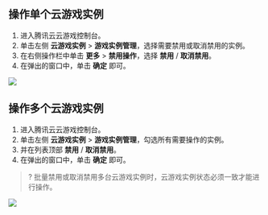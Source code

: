 ## 操作单个云游戏实例
1. 进入腾讯云云游戏控制台。
2. 单击左侧 **云游戏实例** > **游戏实例管理**，选择需要禁用或取消禁用的实例。
3. 在右侧操作栏中单击 **更多** > **禁用操作**，选择 **禁用** / **取消禁用**。
3. 在弹出的窗口中，单击 **确定** 即可。

![](https://main.qcloudimg.com/raw/530e0d2257cb3ba30b9494864fa5a3df.png)

## 操作多个云游戏实例

1. 进入腾讯云云游戏控制台。
2. 单击左侧 **云游戏实例** > **游戏实例管理**，勾选所有需要操作的实例。
3. 并在列表顶部 **禁用** / **取消禁用**。
3. 在弹出的窗口中，单击 **确定** 即可。

>? 批量禁用或取消禁用多台云游戏实例时，云游戏实例状态必须一致才能进行操作。

![](https://main.qcloudimg.com/raw/27c4744b256e739f18f5cc88adc27894.png)
 
